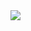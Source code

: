 <a href="https://soundcloud.com/schtu">
  <img src="https://scontent-ber1-1.xx.fbcdn.net/v/t1.6435-9/46820718_2254346967918050_8910639585243955200_n.jpg?_nc_cat=106&ccb=1-3&_nc_sid=09cbfe&_nc_eui2=AeFuvRnMJkE7-7enNJkkYOgyntA7BmcMcHWe0DsGZwxwdWno3OYcNL1M5FCs3OVVFAo&_nc_ohc=k6kIiCssKGcAX8K0c1-&_nc_ht=scontent-ber1-1.xx&oh=a06a4ca98a980cce4b888d0b22376a17&oe=60D6FC56">
</a>
  
